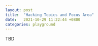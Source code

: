 ```yaml
---
layout: post
title:  "Hacking Topics and Focus Area"
date:   2021-10-29 11:22:44 +0800
categories: playground
---
```


TBD
